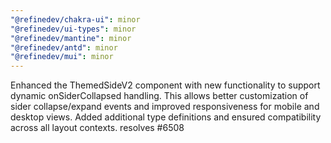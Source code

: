 ```yaml
---
"@refinedev/chakra-ui": minor
"@refinedev/ui-types": minor
"@refinedev/mantine": minor
"@refinedev/antd": minor
"@refinedev/mui": minor
---
```


Enhanced the ThemedSideV2 component with new functionality to support dynamic onSiderCollapsed handling. This allows better customization of sider collapse/expand events and improved responsiveness for mobile and desktop views. Added additional type definitions and ensured compatibility across all layout contexts. resolves #6508
